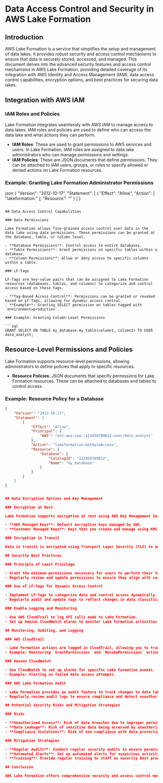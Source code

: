 # Data Access Control and Security in AWS Lake Formation

## Introduction

AWS Lake Formation is a service that simplifies the setup and management of data lakes. It provides robust security and access control mechanisms to ensure that data is securely stored, accessed, and managed. This document delves into the advanced security features and access control mechanisms in AWS Lake Formation, providing detailed coverage of its integration with AWS Identity and Access Management (IAM), data access control capabilities, encryption options, and best practices for securing data lakes.

## Integration with AWS IAM

### IAM Roles and Policies

Lake Formation integrates seamlessly with AWS IAM to manage access to data lakes. IAM roles and policies are used to define who can access the data lake and what actions they can perform. 

- **IAM Roles**: These are used to grant permissions to AWS services and users. In Lake Formation, IAM roles are assigned to data lake administrators who can manage permissions and settings.
- **IAM Policies**: These are JSON documents that define permissions. They can be attached to IAM users, groups, or roles to specify allowed or denied actions on Lake Formation resources.

### Example: Granting Lake Formation Administrator Permissions

json
{
    "Version": "2012-10-17",
    "Statement": [
        {
            "Effect": "Allow",
            "Action": [
            "lakeformation:*"
            ],
            "Resource": "*"
        }
    ]
}
```

## Data Access Control Capabilities

### Data Permissions

Lake Formation allows fine-grained access control over data in the data lake using data permissions. These permissions can be granted at the database, table, or column level.

- **Database Permissions**: Control access to entire databases.
- **Table Permissions**: Grant permissions on specific tables within a database.
- **Column Permissions**: Allow or deny access to specific columns within a table.

### LF-Tags

LF-Tags are key-value pairs that can be assigned to Lake Formation resources (databases, tables, and columns) to categorize and control access based on these tags.

- **Tag-Based Access Control**: Permissions can be granted or revoked based on LF-Tags, allowing for dynamic access control.
- **Example**: Granting SELECT permission on tables tagged with `environment=production`.

### Example: Granting Column-Level Permissions

```sql
GRANT SELECT ON TABLE my_database.my_table(column1, column2) TO USER data_analyst;
```

## Resource-Level Permissions and Policies

Lake Formation supports resource-level permissions, allowing administrators to define policies that apply to specific resources.

- **Resource Policies**: JSON documents that specify permissions for Lake Formation resources. These can be attached to databases and tables to control access.

### Example: Resource Policy for a Database

```json
{
    "Version": "2012-10-17",
    "Statement": [
        {
            "Effect": "Allow",
            "Principal": {
                "AWS": "arn:aws:iam::123456789012:user/data_analyst"
            },
            "Action": "lakeformation:GetDataAccess",
            "Resource": {
                "Database": {
                    "CatalogId": "123456789012",
                    "Name": "my_database"
                }
            }
        }
    ]
}


## Data Encryption Options and Key Management

### Encryption at Rest

Lake Formation supports encryption at rest using AWS Key Management Service (KMS).

- **AWS Managed Keys**: Default encryption keys managed by AWS.
- **Customer Managed Keys**: Keys that you create and manage using KMS, offering greater control over encryption.

### Encryption in Transit

Data in transit is encrypted using Transport Layer Security (TLS) to ensure secure communication between clients and the data lake.

## Security Best Practices

### Principle of Least Privilege

- Grant the minimum permissions necessary for users to perform their tasks.
- Regularly review and update permissions to ensure they align with current requirements.

### Use of LF-Tags for Dynamic Access Control

- Implement LF-Tags to categorize data and control access dynamically.
- Regularly audit and update tags to reflect changes in data classification.

### Enable Logging and Monitoring

- Use AWS CloudTrail to log API calls made to Lake Formation.
- Set up Amazon CloudWatch alarms to monitor Lake Formation activities and detect anomalies.

## Monitoring, Auditing, and Logging

### AWS CloudTrail

- Lake Formation actions are logged in CloudTrail, allowing you to track who made requests and what actions were performed.
- Example: Monitoring `GrantPermissions` and `RevokePermissions` actions.

### Amazon CloudWatch

- Use CloudWatch to set up alarms for specific Lake Formation events.
- Example: Alerting on failed data access attempts.

### AWS Lake Formation Audit

- Lake Formation provides an audit feature to track changes to data lake permissions and settings.
- Regularly review audit logs to ensure compliance and detect unauthorized changes.

## Potential Security Risks and Mitigation Strategies

### Risks

- **Unauthorized Access**: Risk of data breaches due to improper permissions.
- **Data Leakage**: Risk of sensitive data being accessed by unauthorized users.
- **Compliance Violations**: Risk of non-compliance with data protection regulations.

### Mitigation Strategies

- **Regular Audits**: Conduct regular security audits to ensure permissions are correctly configured.
- **Automated Alerts**: Set up automated alerts for suspicious activities.
- **Training**: Provide regular training to staff on security best practices and policies.

## Conclusion

AWS Lake Formation offers comprehensive security and access control mechanisms to protect data lakes. By integrating with AWS IAM, utilizing data permissions and LF-Tags, encrypting data, and following best practices, organizations can ensure their data lakes are secure and compliant. Regular monitoring, auditing, and proactive risk mitigation strategies are essential to maintaining a secure data lake environment.